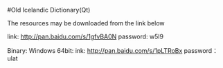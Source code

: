#Old Icelandic Dictionary(Qt)

The resources may be downloaded from the link below

link: http://pan.baidu.com/s/1gfvBA0N 
password: w5l9

Binary:
Windows 64bit: 
ink: http://pan.baidu.com/s/1pLTRoBx 
password：ulat
